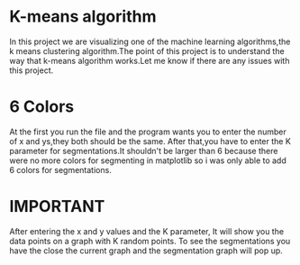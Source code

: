 # K-means algorithm

In this project we are visualizing one of the machine learning algorithms,the k means clustering algorithm.The point
of this project is to understand the way that k-means algorithm works.Let me know if there are any issues with this project.

# 6 Colors

At the first you run the file and the program wants you to enter the number of x and ys,they both should be the same.
After that,you have to enter the K parameter for segmentations.It shouldn't be larger than 6
because there were no more colors for segmenting in matplotlib so i was only able to add 6
colors for segmentations.

# IMPORTANT
 After entering the x and y values and the K parameter, It will show you the data points on a graph with K random points.
 To see the segmentations you have the close the current graph and the segmentation graph will pop up.
